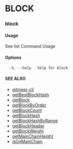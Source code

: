 # BLOCK

### block <a href="#block" id="block"></a>

#### Usage <a href="#usage" id="usage"></a>

See list Command Usage

#### Options <a href="#options" id="options"></a>

```
  -h, --help   help for block
```

#### SEE ALSO <a href="#see-also" id="see-also"></a>

* [qitmeer-cli](https://qitmeer.github.io/docs/en/reference/qitmeer-cli/)
* [getBestBlockHash](https://qitmeer.github.io/docs/en/reference/qitmeer-cli/block/getbestblockhash/)
* [getBlock](https://qitmeer.github.io/docs/en/reference/qitmeer-cli/block/getblock/)
* [getBlockByOrder](https://qitmeer.github.io/docs/en/reference/qitmeer-cli/block/getblockbyorder/)
* [getBlockCount](https://qitmeer.github.io/docs/en/reference/qitmeer-cli/block/getblockcount/)
* [getBlockHash](https://qitmeer.github.io/docs/en/reference/qitmeer-cli/block/getblockhash/)
* [getBlockHashByRange](https://qitmeer.github.io/docs/en/reference/qitmeer-cli/block/getblockhashbyrange/)
* [getBlockHeader](https://qitmeer.github.io/docs/en/reference/qitmeer-cli/block/getblockheader/)
* [getBlockWeight](https://qitmeer.github.io/docs/en/reference/qitmeer-cli/block/getblockweight/)
* [getMainChainHeight](https://qitmeer.github.io/docs/en/reference/qitmeer-cli/block/getmainchainheight/)
* [isOnMainChain](https://qitmeer.github.io/docs/en/reference/qitmeer-cli/block/isonmainchain/)

